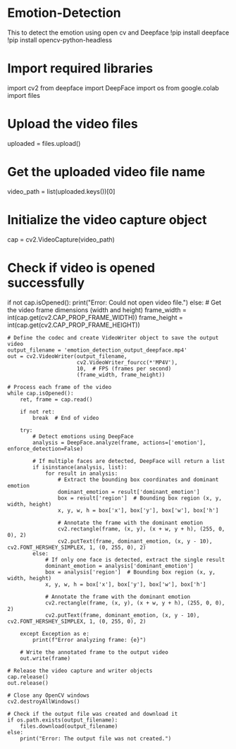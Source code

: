 # Emotion-Detection
This to detect the emotion using open cv and Deepface 
!pip install deepface
!pip install opencv-python-headless

# Import required libraries
import cv2
from deepface import DeepFace
import os
from google.colab import files

# Upload the video files
uploaded = files.upload()

# Get the uploaded video file name
video_path = list(uploaded.keys())[0]

# Initialize the video capture object
cap = cv2.VideoCapture(video_path)

# Check if video is opened successfully
if not cap.isOpened():
    print("Error: Could not open video file.")
else:
    # Get the video frame dimensions (width and height)
    frame_width = int(cap.get(cv2.CAP_PROP_FRAME_WIDTH))
    frame_height = int(cap.get(cv2.CAP_PROP_FRAME_HEIGHT))

    # Define the codec and create VideoWriter object to save the output video
    output_filename = 'emotion_detection_output_deepface.mp4'
    out = cv2.VideoWriter(output_filename,
                          cv2.VideoWriter_fourcc(*'MP4V'),
                          10,  # FPS (frames per second)
                          (frame_width, frame_height))

    # Process each frame of the video
    while cap.isOpened():
        ret, frame = cap.read()

        if not ret:
            break  # End of video

        try:
            # Detect emotions using DeepFace
            analysis = DeepFace.analyze(frame, actions=['emotion'], enforce_detection=False)

            # If multiple faces are detected, DeepFace will return a list
            if isinstance(analysis, list):
                for result in analysis:
                    # Extract the bounding box coordinates and dominant emotion
                    dominant_emotion = result['dominant_emotion']
                    box = result['region']  # Bounding box region (x, y, width, height)
                    x, y, w, h = box['x'], box['y'], box['w'], box['h']

                    # Annotate the frame with the dominant emotion
                    cv2.rectangle(frame, (x, y), (x + w, y + h), (255, 0, 0), 2)
                    cv2.putText(frame, dominant_emotion, (x, y - 10), cv2.FONT_HERSHEY_SIMPLEX, 1, (0, 255, 0), 2)
            else:
                # If only one face is detected, extract the single result
                dominant_emotion = analysis['dominant_emotion']
                box = analysis['region']  # Bounding box region (x, y, width, height)
                x, y, w, h = box['x'], box['y'], box['w'], box['h']

                # Annotate the frame with the dominant emotion
                cv2.rectangle(frame, (x, y), (x + w, y + h), (255, 0, 0), 2)
                cv2.putText(frame, dominant_emotion, (x, y - 10), cv2.FONT_HERSHEY_SIMPLEX, 1, (0, 255, 0), 2)

        except Exception as e:
            print(f"Error analyzing frame: {e}")

        # Write the annotated frame to the output video
        out.write(frame)

    # Release the video capture and writer objects
    cap.release()
    out.release()

    # Close any OpenCV windows
    cv2.destroyAllWindows()

    # Check if the output file was created and download it
    if os.path.exists(output_filename):
        files.download(output_filename)
    else:
        print("Error: The output file was not created.")
